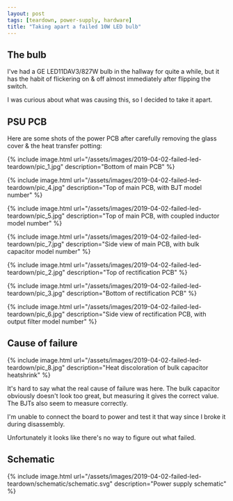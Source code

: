 ```yaml
---
layout: post
tags: [teardown, power-supply, hardware]
title: "Taking apart a failed 10W LED bulb"
---
```


## The bulb

I've had a GE LED11DAV3/827W bulb in the hallway for quite a while, but it has
the habit of flickering on & off almost immediately after flipping the switch.

I was curious about what was causing this, so I decided to take it apart.

## PSU PCB

Here are some shots of the power PCB after carefully removing the glass cover &
the heat transfer potting:

{% include image.html
    url="/assets/images/2019-04-02-failed-led-teardown/pic_1.jpg"
    description="Bottom of main PCB" %}

{% include image.html
    url="/assets/images/2019-04-02-failed-led-teardown/pic_4.jpg"
    description="Top of main PCB, with BJT model number" %}

{% include image.html
    url="/assets/images/2019-04-02-failed-led-teardown/pic_5.jpg"
    description="Top of main PCB, with coupled inductor model number" %}

{% include image.html
    url="/assets/images/2019-04-02-failed-led-teardown/pic_7.jpg"
    description="Side view of main PCB, with bulk capacitor model number" %}

{% include image.html
    url="/assets/images/2019-04-02-failed-led-teardown/pic_2.jpg"
    description="Top of rectification PCB" %}

{% include image.html
    url="/assets/images/2019-04-02-failed-led-teardown/pic_3.jpg"
    description="Bottom of rectification PCB" %}

{% include image.html
    url="/assets/images/2019-04-02-failed-led-teardown/pic_6.jpg"
    description="Side view of rectification PCB, with output filter model number" %}

## Cause of failure

{% include image.html
    url="/assets/images/2019-04-02-failed-led-teardown/pic_8.jpg"
    description="Heat discoloration of bulk capacitor heatshrink" %}

It's hard to say what the real cause of failure was here. The bulk capacitor
obviously doesn't look too great, but measuring it gives the correct value. The
BJTs also seem to measure correctly.

I'm unable to connect the board to power and test it that way since I broke it
during disassembly.

Unfortunately it looks like there's no way to figure out what failed.

## Schematic

{% include image.html
    url="/assets/images/2019-04-02-failed-led-teardown/schematic/schematic.svg"
    description="Power supply schematic" %}
